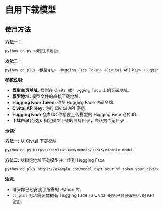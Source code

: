 # 自用下载模型

## 使用方法

**方法一：**

```bash
python cd.py <模型主页地址> 
```

**方法二：**

```bash
python cd_plus <模型地址> <Hugging Face Token> <Civitai API Key> <Hugging Face 仓库 ID> <下载目录(可选)>
```

**参数说明:**

* **模型主页地址:**  模型在 Civitai 或 Hugging Face 上的页面地址.
* **模型地址:** 模型文件的直接下载地址.
* **Hugging Face Token:** 你的 Hugging Face 访问令牌.
* **Civitai API Key:** 你的 Civitai API 密钥.
* **Hugging Face 仓库 ID:** 你想要上传模型的 Hugging Face 仓库 ID.
* **下载目录(可选):**  指定模型下载的目标目录，默认为当前目录.


**示例:**

**方法一:** 从 Civitai 下载模型

```bash
python cd.py https://civitai.com/models/12345/example-model
```

**方法二:** 从指定地址下载模型并上传到 Hugging Face

```bash
python cd_plus https://example.com/model.ckpt your_hf_token your_civitai_api_key your_repo_id ./my_models
```

**注意:** 

* 确保你已经安装了所需的 Python 库.
* `cd_plus` 方法需要你拥有 Hugging Face 和 Civitai 的账户并获取相应的 API 密钥.
